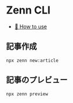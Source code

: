# Zenn CLI

* [📘 How to use](https://zenn.dev/zenn/articles/zenn-cli-guide)

## 記事作成

```
npx zenn new:article
```

## 記事のプレビュー

```
npx zenn preview
```

